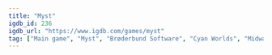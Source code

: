 ```yaml
---
title: "Myst"
igdb_id: 236
igdb_url: "https://www.igdb.com/games/myst"
tag: ["Main game", "Myst", "Brøderbund Software", "Cyan Worlds", "Midway Games", "Mean Hamster Software", "Maximum Games", "Point-and-click", "Puzzle", "Strategy", "Adventure", "Indie", "Single player", "First person", "Fantasy", "Mystery"]
---
```

